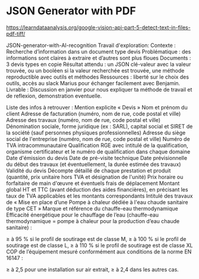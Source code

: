 # JSON Generator with PDF

https://learndataanalysis.org/google-vision-api-part-5-detect-text-in-files-pdf-tiff/

JSON-generator-with-AI-recognition
Travail d'exploration: Contexte : Recherche d’information dans un document type devis Problématique : des informations sont claires à extraire et d’autres sont plus floues Documents : 3 devis types en copie Résultat attendu : un JSON clé-valeur avec la valeur trouvée, ou un booléen si la valeur recherchée est trouvée, une méthode reproductible avec outils et méthodes Ressources : liberté sur le choix des outils, accès au slack Marius pour échanger facilement avec Benjamin. Livrable : Discussion en janvier pour nous expliquer ta méthode de travail et de reflexion, demonstration eventuelle.

Liste des infos à retrouver : Mention explicite « Devis » Nom et prénom du client Adresse de facturation (numéro, nom de rue, code postal et ville) Adresse des travaux (numéro, nom de rue, code postal et ville) Dénomination sociale, forme juridique (ex : SARL), capital social et SIRET de la société (sauf personnes physiques professionnelles) Adresse du siège social de l'entreprise (numéro, nom de rue, code postal et ville) Numéro de TVA intracommunautaire Qualification RGE avec intitulé de la qualification, organisme certificateur et le numéro de qualification dans chaque domaine Date d'émission du devis Date de pré-visite technique Date prévisionnelle du début des travaux (et éventuellement, la durée estimée des travaux) Validité du devis Décompte détaillé de chaque prestation et produit (quantité, prix unitaire hors TVA et désignation de l'unité) Prix horaire ou forfaitaire de main d'œuvre et éventuels frais de déplacement Montant global HT et TTC (avant déduction des aides financières), en précisant les taux de TVA applicables et les montants correspondants Intitulé des travaux de « Mise en place d’une Pompe à chaleur dédiée à l'eau chaude sanitaire de type CET » Marque et référence du chauffe-eau thermodynamique Efficacité énergétique pour le chauffage de l’eau (chauffe-eau thermodynamique = pompe à chaleur pour la production d’eau chaude sanitaire) :

≥ à 95 % si le profil de soutirage est de classe M,
≥ à 100 % si le profil de soutirage est de classe L,
≥ à 110 % si le profil de soutirage est de classe XL
COP de l’équipement mesuré conformément aux conditions de la norme EN 16147 :

≥ à 2,5 pour une installation sur air extrait,
≥ à 2,4 dans les autres cas.
